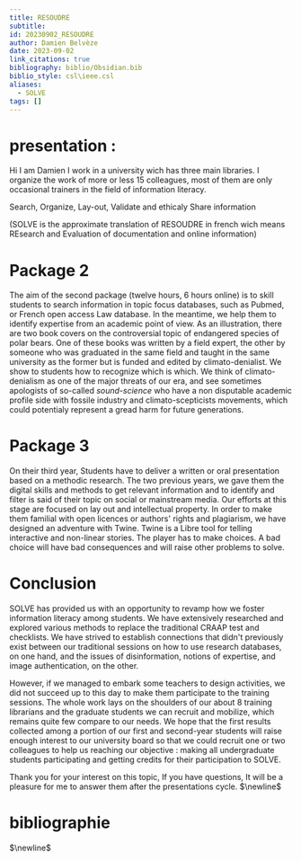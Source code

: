 ```yaml
---
title: RESOUDRE
subtitle: 
id: 20230902_RESOUDRE
author: Damien Belvèze
date: 2023-09-02
link_citations: true
bibliography: biblio/Obsidian.bib
biblio_style: csl\ieee.csl
aliases:
  - SOLVE
tags: []
---
```


# presentation : 

Hi I am Damien
I work in a university wich has three main libraries. 
I organize the work of more or less 15 colleagues, most of them are only occasional trainers in the field of information literacy.
 

Search, Organize, Lay-out, Validate and ethicaly Share information

(SOLVE is the approximate translation of RESOUDRE in french wich means REsearch and Evaluation of documentation and online information)


# Package 2

The aim of the second package (twelve hours, 6 hours online) is to skill students to search information in topic focus databases, such as Pubmed, or French open access Law database. 
In the meantime, we help them to identify expertise from an academic point of view. As an illustration, there are two book covers on the controversial topic of endangered species of polar bears. One of these books was written by a field expert, the other by someone who was graduated in the same field and taught in the same university as the former but is funded and edited by climato-denialist. We show to students how to recognize which is which. We think of climato-denialism as one of the major threats of our era, and see sometimes apologists of so-called *sound-science* who have a non disputable academic profile side with fossile industry and climato-scepticists movements, which could potentialy represent a gread harm for future generations. 

# Package 3 

On their third year, Students have to deliver a written or oral presentation based on a methodic research. The two previous years, we gave them the digital skills and methods to get relevant information and to identify and filter is said of their topic on social or mainstream media. Our efforts at this stage are focused on lay out and intellectual property. In order to make them familial with open licences or authors' rights and plagiarism, we have designed an adventure with Twine. Twine is a Libre tool for telling interactive and non-linear stories. The player has to make choices. A bad choice will have bad consequences and will raise other problems to solve. 

# Conclusion

SOLVE has provided us with an opportunity to revamp how we foster information literacy among students. We have extensively researched and explored various methods to replace the traditional CRAAP test and checklists. We have strived to establish connections that didn't previously exist between our traditional sessions on how to use research databases, on one hand, and the issues of disinformation, notions of expertise, and image authentication, on the other.

However, if we managed to embark some teachers to design activities, we did not succeed up to this day to make them participate to the training sessions. The whole work lays on the shoulders of our about 8 training librarians and the graduate students we can recruit and mobilize, which remains quite few compare to our needs. We hope that the first results collected among a portion of our first and second-year students will raise enough interest to our university board so that we could recruit one or two colleagues to help us reaching our objective : making all undergraduate students participating and getting credits for their participation to SOLVE.

Thank you for your interest on this topic, If you have questions, It will be a pleasure for me to answer them after the presentations cycle. 
$\newline$
# bibliographie
$\newline$






